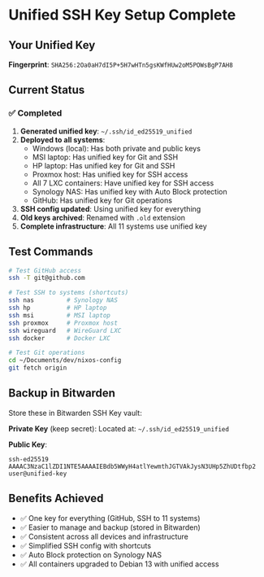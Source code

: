 # Unified SSH Key Setup Complete

## Your Unified Key
**Fingerprint**: `SHA256:2Oa0aH7dI5P+5H7wHTn5gsKWfHUw2oM5POWsBgP7AH8`

## Current Status

### ✅ Completed
1. **Generated unified key**: `~/.ssh/id_ed25519_unified`
2. **Deployed to all systems**:
   - Windows (local): Has both private and public keys
   - MSI laptop: Has unified key for Git and SSH
   - HP laptop: Has unified key for Git and SSH
   - Proxmox host: Has unified key for SSH access
   - All 7 LXC containers: Have unified key for SSH access
   - Synology NAS: Has unified key with Auto Block protection
   - GitHub: Has unified key for Git operations
3. **SSH config updated**: Using unified key for everything
4. **Old keys archived**: Renamed with `.old` extension
5. **Complete infrastructure**: All 11 systems use unified key

## Test Commands

```bash
# Test GitHub access
ssh -T git@github.com

# Test SSH to systems (shortcuts)
ssh nas         # Synology NAS
ssh hp          # HP laptop
ssh msi         # MSI laptop
ssh proxmox     # Proxmox host
ssh wireguard   # WireGuard LXC
ssh docker      # Docker LXC

# Test Git operations
cd ~/Documents/dev/nixos-config
git fetch origin
```

## Backup in Bitwarden

Store these in Bitwarden SSH Key vault:

**Private Key** (keep secret):
Located at: `~/.ssh/id_ed25519_unified`

**Public Key**:
```
ssh-ed25519 AAAAC3NzaC1lZDI1NTE5AAAAIEBdb5WWyH4atlYewmthJGTVAkJysN3UHp5ZhUDtfbp2 user@unified-key
```

## Benefits Achieved
- ✅ One key for everything (GitHub, SSH to 11 systems)
- ✅ Easier to manage and backup (stored in Bitwarden)
- ✅ Consistent across all devices and infrastructure
- ✅ Simplified SSH config with shortcuts
- ✅ Auto Block protection on Synology NAS
- ✅ All containers upgraded to Debian 13 with unified access